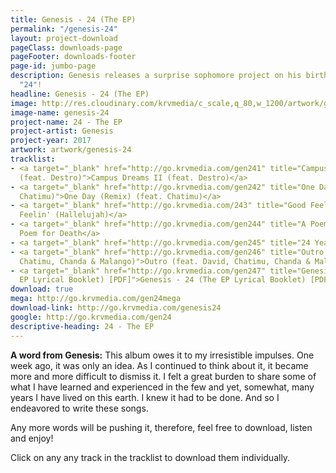 ```yaml
---
title: Genesis - 24 (The EP)
permalink: "/genesis-24"
layout: project-download
pageClass: downloads-page
pageFooter: downloads-footer
page-id: jumbo-page
description: Genesis releases a surprise sophomore project on his birthday, titled
  "24"!
headline: Genesis - 24 (The EP)
image: http://res.cloudinary.com/krvmedia/c_scale,q_80,w_1200/artwork/genesis-24.jpg
image-name: genesis-24
project-name: 24 - The EP
project-artist: Genesis
project-year: 2017
artwork: artwork/genesis-24
tracklist:
- <a target="_blank" href="http://go.krvmedia.com/gen241" title="Campus Dreams II
  (feat. Destro)">Campus Dreams II (feat. Destro)</a>
- <a target="_blank" href="http://go.krvmedia.com/gen242" title="One Day (Remix) (feat.
  Chatimu)">One Day (Remix) (feat. Chatimu)</a>
- <a target="_blank" href="http://go.krvmedia.com/243" title="Good Feelin' (Hallelujah)">Good
  Feelin' (Hallelujah)</a>
- <a target="_blank" href="http://go.krvmedia.com/gen244" title="A Poem for Death">A
  Poem for Death</a>
- <a target="_blank" href="http://go.krvmedia.com/gen245" title="24 Years">24 Years</a>
- <a target="_blank" href="http://go.krvmedia.com/gen246" title="Outro (feat. David,
  Chatimu, Chanda & Malango)">Outro (feat. David, Chatimu, Chanda & Malango)</a>
- <a target="_blank" href="http://go.krvmedia.com/gen247" title="Genesis - 24 (The
  EP Lyrical Booklet) [PDF]">Genesis - 24 (The EP Lyrical Booklet) [PDF]</a>
download: true
mega: http://go.krvmedia.com/gen24mega
download-link: http://go.krvmedia.com/genesis24
google: http://go.krvmedia.com/gen24
descriptive-heading: 24 - The EP
---
```


**A word from Genesis:**
This album owes it to my irresistible impulses. One week ago, it was only an idea. As I continued to think about it, it became more and more difficult to dismiss it. I felt a great burden to share some of what I have learned and experienced in the few and yet, somewhat, many years I have lived on this earth. I knew it had to be done. And so I endeavored to write these songs.

Any more words will be pushing it, therefore, feel free to download, listen and enjoy!

Click on any any track in the tracklist to download them individually.

